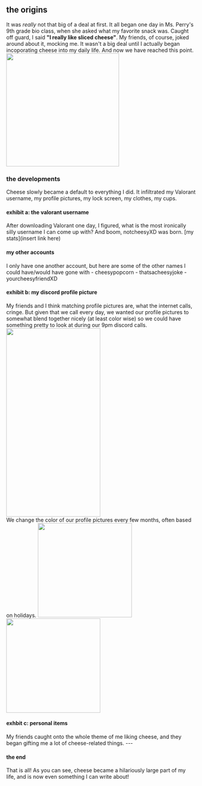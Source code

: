 

## the origins
It was *really* not that big of a deal at first. It all began one day in Ms. Perry's 9th grade bio class, when she asked what my favorite snack was. Caught off guard, I said **"I really like sliced cheese"**. My friends, of course, joked around about it, mocking me. It wasn't a big deal until I actually began incoporating cheese into my daily life. And now we have reached this point.
<br>
<img src="https://user-images.githubusercontent.com/114502698/192648480-9e78fa94-3c73-437d-a6bd-90a2c016b80f.PNG" width="300" height="300">
<br>
<h3> the developments </h3>
Cheese slowly became a default to everything I did. It infiltrated my Valorant username, my profile pictures, my lock screen, my clothes, my cups. 
 <h4> exhibit a: the valorant username </h4>
After downloading Valorant one day, I figured, what is the most ironically silly username I can come up with? And boom, notcheesyXD was born. 
[my stats](insert link here)
 <h4> my other accounts </h4>
I only have one another account, but here are some of the other names I could have/would have gone with 
- cheesypopcorn
- thatsacheesyjoke
- yourcheesyfriendXD
 <h4>  exhibit b: my discord profile picture  </h4>
My friends and I think matching profile pictures are, what the internet calls, cringe. But given that we call every day, we wanted our profile pictures to somewhat blend together nicely (at least color wise) so we could have something pretty to look at during our 9pm discord calls. <br>
 <img src="https://user-images.githubusercontent.com/114502698/192647916-3f6369ae-b5af-4032-8059-d54dac495ddc.PNG" width="250" height="500"> 
<br>
We change the color of our profile pictures every few months, often based on holidays. 

 <img src="https://user-images.githubusercontent.com/114502698/192648037-2ef88477-c7f8-4e02-931c-7d1cc2bcb42f.PNG" width="250" height="250">
<img src="https://user-images.githubusercontent.com/114502698/192648116-6e91898a-1c42-437c-9efc-c825052cf94a.PNG" width="250" height="250"> 

<h4>  exhbit c: personal items   </h4>
My friends caught onto the whole theme of me liking cheese, and they began gifting me a lot of cheese-related things. 
---
<h4> the end   </h4>
That is all! As you can see, cheese became a hilariously large part of my life, and is now even something I can write about!



